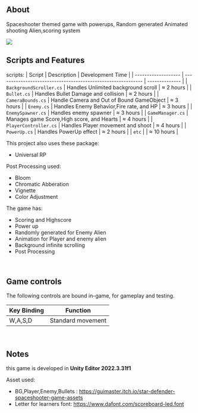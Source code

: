 ## About
Spaceshooter themed game with powerups, Random generated Animated shooting Alien,scoring system 

<tbody>
    <tr>
      <td><img src="https://github.com/kelvin-wu13/kelvin-wu13/blob/main/GIF/SpaceShooter.gif"/></td>
    </tr>
  
<br>

## Scripts and Features
scripts:
|  Script       | Description                                                  | Development Time |
| ------------------- | ------------------------------------------------------------ | -------------- |
| `BackgroundScroller.cs` | Handles Unlimited background scroll | ≈ 2 hours |
| `Bullet.cs` | Handles Bullet Damage and collision | ≈ 2 hours |
| `CameraBounds.cs`  | Handle Camera and Out of Bound GameObject | ≈ 3 hours |
| `Enemy.cs`  | Handles Enemy Behavior,Fire rate, and HP | ≈ 3 hours |
| `EnemySpawner.cs`  | Handles enemy spawner | ≈ 3 hours |
| `GameManager.cs`  | Manages game Score,High score, and Hearts | ≈ 4 hours |
| `PlayerController.cs`  | Handles Player movement and shoot | ≈ 4 hours |
| `PowerUp.cs`  | Handles PowerUp effect  | ≈ 2 hours |
| `etc`  | | ≈ 10 hours |

This project also uses these package:
- Universal RP

Post Processing used:
- Bloom
- Chromatic Abberation
- Vignette
- Color Adjustment

The game has:
- Scoring and Highscore 
- Power up
- Randomly generated for Enemy Alien
- Animation for Player and enemy alien
- Background infinite scrolling
- Post Processing 

<br>

## Game controls
The following controls are bound in-game, for gameplay and testing.

| Key Binding       | Function          |
| ----------------- | ----------------- |
| W,A,S,D           | Standard movement |

<br>

## Notes
this game is developed in **Unity Editor 2022.3.31f1**

Asset used:
- BG,Player,Enemy,Bullets : https://guimaster.itch.io/star-defender-spaceshooter-game-assets
- Letter for learners font: https://www.dafont.com/scoreboard-led.font

